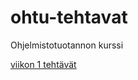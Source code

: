 # ohtu-tehtavat
Ohjelmistotuotannon kurssi 

[viikon 1 tehtävät](https://github.com/Jenniemilia/ohtu-2021-viikko1/tree/main)
